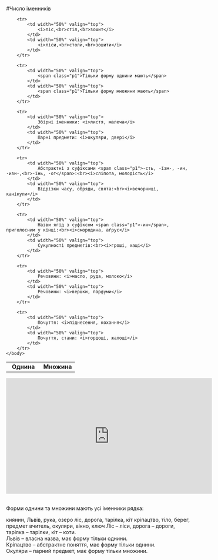 #Число іменників


<table>
    <body>
        <tr>
            <td width="50%" align="center" valign="top">
                <b>Однина</b>
            </td>
            <td width="50%" align="center" valign="top">
                <b>Множина</b>
            </td>
        </tr>

        <tr>
            <td width="50%" valign="top">
                <i>ліс,<br>стіл,<br>зошит</i>
            </td>
            <td width="50%" valign="top">
                <i>ліси,<br>столи,<br>зошити</i>
            </td>
        </tr>

        <tr>
            <td width="50%" valign="top">
                <span class="p1">Тільки форму однини мають</span>
            </td>
            <td width="50%" valign="top">
                <span class="p1">Тільки форму множини мають</span>
            </td>
        </tr>

        <tr>
            <td width="50%" valign="top">
                Збірні іменники: <i>листя, малеча</i>
            </td>
            <td width="50%" valign="top">
                Парні предмети: <i>окуляри, двері</i>
            </td>
        </tr>

        <tr>
            <td width="50%" valign="top">
                Абстрактні з суфіксами <span class="p1">-сть, -їзм-, -ин, -изн-,<br>-їнь, -от</span>:<br><i>сліпота, молодість</i>
            </td>
            <td width="50%" valign="top">
                Відрізки часу, обряди, свята:<br><i>вечорниці, канікули</i>
            </td>
        </tr>

        <tr>
            <td width="50%" valign="top">
                Назви ягід з суфіксом <span class="p1">-ин</span>, приголосним у кінці:<br><i>смородина, аґрус</i>
            </td>
            <td width="50%" valign="top">
                Сукупності предметів:<br><i>гроші, хащі</i>
            </td>
        </tr>

        <tr>
            <td width="50%" valign="top">
                Речовини: <i>масло, руда, молоко</i>
            </td>
            <td width="50%" valign="top">
                Речовини: <i>вершки, парфуми</i>
            </td>
        </tr>

        <tr>
            <td width="50%" valign="top">
                Почуття: <i>піднесення, кохання</i>
            </td>
            <td width="50%" valign="top">
                Почуття, стани: <i>гордощі, жалощі</i>
            </td>
        </tr>
    </body>
</table>


<div class="fluidMedia">
<iframe align="center" width="560" height="315" src="https://www.youtube.com/embed/3TpxLMiL9IQ" frameborder="0" allowfullscreen></iframe>
</div>
<div class="popup">
</div>


<br>
<quiz correctLabel="correct" incorrectLabel="incorrect" checkLabel="check">
    <question text="">
       <p>Форми однини та множини мають усі іменники рядка:

</p>
        <answer>киянин, Львів, рука, озеро</answer>
        <answer correct>ліс, дорога, тарілка, кіт</answer>
        <answer>кріпацтво, тіло, берег, предмет</answer>
        <answer>вчитель, окуляри, вікно, ключ</answer>
        <explanation>
    Ліс – ліси, дорога – дороги, тарілка – тарілки, кіт – коти.<br>
Львів – власна назва, має форму тільки однини.<br>
Кріпацтво – абстрактне поняття, має форму тільки однини.<br>
Окуляри – парний предмет, має форму тільки множини.
        <explanation>
    </question>
</quiz>